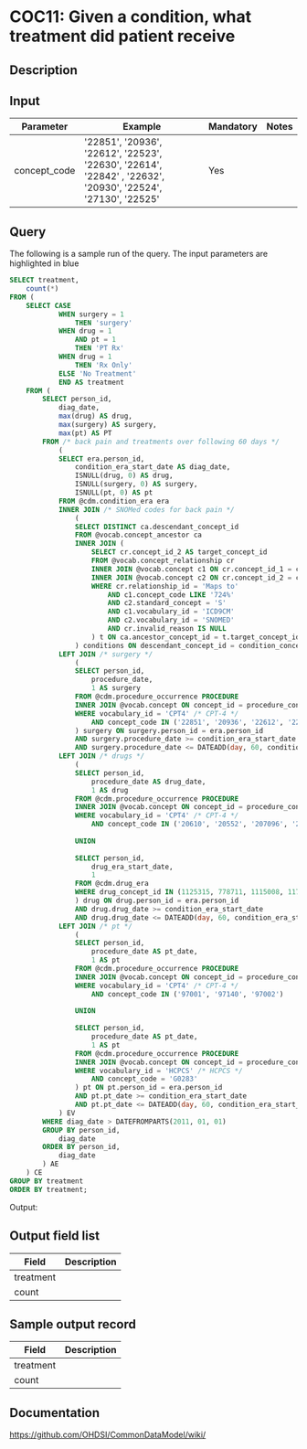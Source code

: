 <!---
Group:condition occurrence combinations
Name:COC11 Given a condition, what treatment did patient receive
Author:Patrick Ryan
CDM Version: 5.0
-->

# COC11: Given a condition, what treatment did patient receive

## Description
## Input

|  Parameter |  Example |  Mandatory |  Notes |
| --- | --- | --- | --- |
| concept_code | '22851', '20936', '22612', '22523', '22630', '22614', '22842' , '22632', '20930', '22524', '27130', '22525' | Yes |   |

## Query
The following is a sample run of the query. The input parameters are highlighted in  blue  

```sql
SELECT treatment,
	count(*)
FROM (
	SELECT CASE 
			WHEN surgery = 1
				THEN 'surgery'
			WHEN drug = 1
				AND pt = 1
				THEN 'PT Rx'
			WHEN drug = 1
				THEN 'Rx Only'
			ELSE 'No Treatment'
			END AS treatment
	FROM (
		SELECT person_id,
			diag_date,
			max(drug) AS drug,
			max(surgery) AS surgery,
			max(pt) AS PT
		FROM /* back pain and treatments over following 60 days */
			(
			SELECT era.person_id,
				condition_era_start_date AS diag_date,
				ISNULL(drug, 0) AS drug,
				ISNULL(surgery, 0) AS surgery,
				ISNULL(pt, 0) AS pt
			FROM @cdm.condition_era era
			INNER JOIN /* SNOMed codes for back pain */
				(
				SELECT DISTINCT ca.descendant_concept_id
				FROM @vocab.concept_ancestor ca
				INNER JOIN (
					SELECT cr.concept_id_2 AS target_concept_id
					FROM @vocab.concept_relationship cr
					INNER JOIN @vocab.concept c1 ON cr.concept_id_1 = c1.concept_id
					INNER JOIN @vocab.concept c2 ON cr.concept_id_2 = c2.concept_id
					WHERE cr.relationship_id = 'Maps to'
						AND c1.concept_code LIKE '724%'
						AND c2.standard_concept = 'S'
						AND c1.vocabulary_id = 'ICD9CM'
						AND c2.vocabulary_id = 'SNOMED'
						AND cr.invalid_reason IS NULL
					) t ON ca.ancestor_concept_id = t.target_concept_id
				) conditions ON descendant_concept_id = condition_concept_id
			LEFT JOIN /* surgery */
				(
				SELECT person_id,
					procedure_date,
					1 AS surgery
				FROM @cdm.procedure_occurrence PROCEDURE
				INNER JOIN @vocab.concept ON concept_id = procedure_concept_id
				WHERE vocabulary_id = 'CPT4' /* CPT-4 */
					AND concept_code IN ('22851', '20936', '22612', '22523', '22630', '22614', '22842', '22632', '20930', '22524', '27130', '22525')
				) surgery ON surgery.person_id = era.person_id
				AND surgery.procedure_date >= condition_era_start_date
				AND surgery.procedure_date <= DATEADD(day, 60, condition_era_start_date)
			LEFT JOIN /* drugs */
				(
				SELECT person_id,
					procedure_date AS drug_date,
					1 AS drug
				FROM @cdm.procedure_occurrence PROCEDURE
				INNER JOIN @vocab.concept ON concept_id = procedure_concept_id
				WHERE vocabulary_id = 'CPT4' /* CPT-4 */
					AND concept_code IN ('20610', '20552', '207096', '20553', '20550', '20605', '20551', '20600', '23350')
				
				UNION
				
				SELECT person_id,
					drug_era_start_date,
					1
				FROM @cdm.drug_era
				WHERE drug_concept_id IN (1125315, 778711, 1115008, 1177480, 1112807, 1506270)
				) drug ON drug.person_id = era.person_id
				AND drug.drug_date >= condition_era_start_date
				AND drug.drug_date <= DATEADD(day, 60, condition_era_start_date)
			LEFT JOIN /* pt */
				(
				SELECT person_id,
					procedure_date AS pt_date,
					1 AS pt
				FROM @cdm.procedure_occurrence PROCEDURE
				INNER JOIN @vocab.concept ON concept_id = procedure_concept_id
				WHERE vocabulary_id = 'CPT4' /* CPT-4 */
					AND concept_code IN ('97001', '97140', '97002')
				
				UNION
				
				SELECT person_id,
					procedure_date AS pt_date,
					1 AS pt
				FROM @cdm.procedure_occurrence PROCEDURE
				INNER JOIN @vocab.concept ON concept_id = procedure_concept_id
				WHERE vocabulary_id = 'HCPCS' /* HCPCS */
					AND concept_code = 'G0283'
				) pt ON pt.person_id = era.person_id
				AND pt.pt_date >= condition_era_start_date
				AND pt.pt_date <= DATEADD(day, 60, condition_era_start_date)
			) EV
		WHERE diag_date > DATEFROMPARTS(2011, 01, 01)
		GROUP BY person_id,
			diag_date
		ORDER BY person_id,
			diag_date
		) AE
	) CE
GROUP BY treatment
ORDER BY treatment;
```



 Output:

## Output field list

|  Field |  Description |
| --- | --- |
| treatment |   |
| count |   |

## Sample output record

|  Field |  Description |
| --- | --- |
| treatment |   |
| count |   |



## Documentation
https://github.com/OHDSI/CommonDataModel/wiki/

